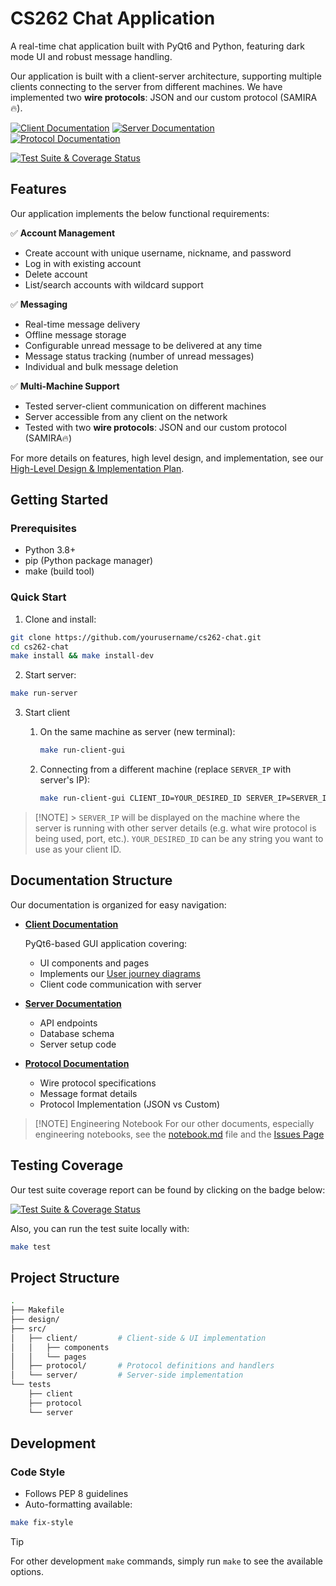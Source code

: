 # CS262 Chat Application

A real-time chat application built with PyQt6 and Python, featuring dark mode UI and robust message handling.

Our application is built with a client-server architecture, supporting multiple clients connecting to the server from different machines. We have implemented two **wire protocols**: JSON and our custom protocol (SAMIRA🔥).

[![Client Documentation](https://img.shields.io/badge/Client-Documentation-blue)](src/client/README.md) [![Server Documentation](https://img.shields.io/badge/Server-Documentation-blue)](src/server/README.md) [![Protocol Documentation](https://img.shields.io/badge/Protocol-Documentation-blue)](src/protocol/README.md)

[![Test Suite & Coverage Status](https://github.com/mirabor/cs262-chat/actions/workflows/test.yml/badge.svg)](https://github.com/mirabor/cs262-chat/actions/workflows/test.yml)

## Features

Our application implements the below functional requirements:

✅ **Account Management**

- Create account with unique username, nickname, and password
- Log in with existing account
- Delete account
- List/search accounts with wildcard support

✅ **Messaging**

- Real-time message delivery
- Offline message storage
- Configurable unread message to be delivered at any time
- Message status tracking (number of unread messages)
- Individual and bulk message deletion

✅ **Multi-Machine Support**

- Tested server-client communication on different machines
- Server accessible from any client on the network
- Tested with two **wire protocols**: JSON and our custom protocol (SAMIRA🔥)

For more details on features, high level design, and implementation, see our [High-Level Design & Implementation Plan](/design/DESIGN_DOC.md).

<!-- TODO: [View Demo GIFs showing multi-machine usage](#demo-gifs) -->

## Getting Started

### Prerequisites

- Python 3.8+
- pip (Python package manager)
- make (build tool)

### Quick Start

1. Clone and install:

```bash
git clone https://github.com/yourusername/cs262-chat.git
cd cs262-chat
make install && make install-dev
```

2. Start server:

```bash
make run-server
```

3. Start client

   1. On the same machine as server (new terminal):

      ```bash
      make run-client-gui
      ```

   2. Connecting from a different machine (replace `SERVER_IP` with server's IP):

      ```bash
      make run-client-gui CLIENT_ID=YOUR_DESIRED_ID SERVER_IP=SERVER_IP
      ```

> [!NOTE] > `SERVER_IP` will be displayed on the machine where the server is running with other server details (e.g. what wire protocol is being used, port, etc.). `YOUR_DESIRED_ID` can be any string you want to use as your client ID.

## Documentation Structure

Our documentation is organized for easy navigation:

- **[Client Documentation](src/client/README.md)**

  PyQt6-based GUI application covering:

  - UI components and pages
  - Implements our [User journey diagrams](/design/user_journey_ui.drawio.png)
  - Client code communication with server

- **[Server Documentation](src/server/README.md)**

  - API endpoints
  - Database schema
  - Server setup code

- **[Protocol Documentation](src/protocol/README.md)**
  - Wire protocol specifications
  - Message format details
  - Protocol Implementation (JSON vs Custom)

> [!NOTE] Engineering Notebook
> For our other documents, especially engineering notebooks, see the [notebook.md](./design/notebook.md) file and the [Issues Page](https://github.com/mirabor/cs262-chat/issues?q=is%3Aissue%20state%3Aclosed)

## Testing Coverage

Our test suite coverage report can be found by clicking on the badge below:

[![Test Suite & Coverage Status](https://github.com/mirabor/cs262-chat/actions/workflows/test.yml/badge.svg)](https://github.com/mirabor/cs262-chat/actions/workflows/test.yml)

Also, you can run the test suite locally with:

```bash
make test
```

## Project Structure

```bash
.
├── Makefile
├── design/
├── src/
│   ├── client/         # Client-side & UI implementation
│   │   ├── components
│   │   └── pages
│   ├── protocol/       # Protocol definitions and handlers
│   └── server/         # Server-side implementation
└── tests
    ├── client
    ├── protocol
    └── server
```

## Development

### Code Style

- Follows PEP 8 guidelines
- Auto-formatting available:

```bash
make fix-style
```

> [!TIP]
> For other development `make` commands, simply run `make` to see the available options.

